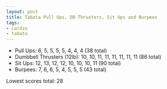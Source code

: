 ```yaml
---
layout: post
title: Tabata Pull Ups, DB Thrusters, Sit Ups and Burpees
tags:
- cardio
- tabata
---
```


- Pull Ups: 6, 5, 5, 5, 5, 4, 4, 4 (38 total)
- Dumbbell Thrusters (12lb): 10, 10, 11, 11, 11, 11, 11, 11 (86 total)
- Sit Ups: 12, 13, 12, 12, 10, 10, 10, 11 (90 total)
- Burpees: 7, 6, 6, 5, 4, 5, 5, 5 (43 total)

Lowest scores total: 28
